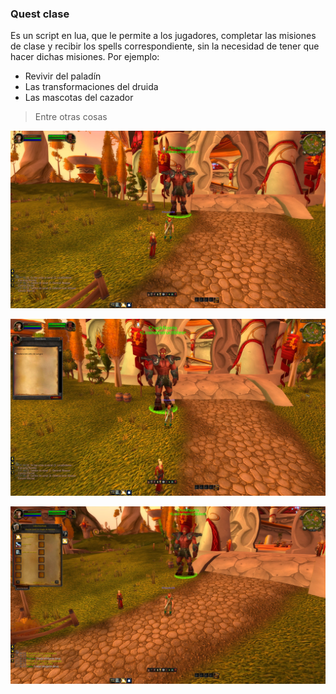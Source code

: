 ### Quest clase

Es un script en lua, que le permite a los jugadores, completar las misiones de clase y recibir los spells correspondiente, sin la necesidad de tener que hacer dichas misiones. Por ejemplo:

- Revivir del paladín
- Las transformaciones del druida
- Las mascotas del cazador

> Entre otras cosas

![quest_clase_paladin_1](screenshots/quest_clase_paladin_1.jpg)

![quest_clase_paladin_2](screenshots/quest_clase_paladin_2.jpg)

![quest_clase_paladin_3](screenshots/quest_clase_paladin_3.jpg)
